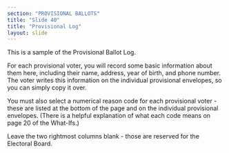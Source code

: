 ```yaml
---
section: "PROVISIONAL BALLOTS"
title: "Slide 40"
title: "Provisional Log"
layout: slide
---
```


This is a sample of the Provisional Ballot Log.

For each provisional voter, you will record some basic information about them here, including their name, address, year of birth, and phone number. The voter writes this information on the individual provisional envelopes, so you can simply copy it over.

You must also select a numerical reason code for each provisional voter - these are listed at the bottom of the page and on the individual provisional envelopes. (There is a helpful explanation of what each code means on page 20 of the What-Ifs.)

Leave the two rightmost columns blank - those are reserved for the Electoral Board.

